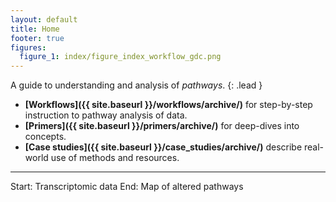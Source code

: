 ```yaml
---
layout: default
title: Home
footer: true
figures:
  figure_1: index/figure_index_workflow_gdc.png
---
```


A guide to understanding and analysis of *pathways*.
{: .lead }

  - **[Workflows]({{ site.baseurl }}/workflows/archive/)** for step-by-step instruction to pathway analysis of data.
  - **[Primers]({{ site.baseurl }}/primers/archive/)** for deep-dives into concepts.
  - **[Case studies]({{ site.baseurl }}/case_studies/archive/)** describe real-world use of methods and resources.

<hr/>

<div class="panel panel-default guide-index">
  <div class="panel-heading">
    <p class="panel-title text-center">
      Start: Transcriptomic data <span class="glyphicon glyphicon-menu-right" aria-hidden="true"></span>
      End: Map of altered pathways
    </p>
  </div>
  <div class="panel-body">
    <div id="index-concepts-chart-emseq" data-baseurl="{{ site.baseurl }}"></div>
  </div>
</div>

